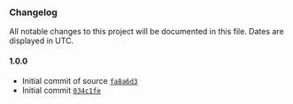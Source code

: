 ### Changelog

All notable changes to this project will be documented in this file. Dates are displayed in UTC.

#### 1.0.0

- Initial commit of source [`fa8a6d3`](https://github.com/isotoma/datadog-ecs-cdk/commit/fa8a6d3aa8a615c0c208c5521b86d4e8f4268313)
- Initial commit [`034c1fe`](https://github.com/isotoma/datadog-ecs-cdk/commit/034c1fe981a554069c50c94df21146edc4ad4f15)
